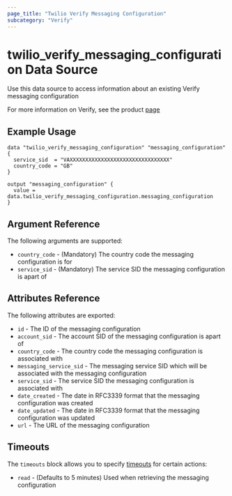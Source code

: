 ```yaml
---
page_title: "Twilio Verify Messaging Configuration"
subcategory: "Verify"
---
```


# twilio_verify_messaging_configuration Data Source

Use this data source to access information about an existing Verify messaging configuration

For more information on Verify, see the product [page](https://www.twilio.com/verify)

## Example Usage

```hcl
data "twilio_verify_messaging_configuration" "messaging_configuration" {
  service_sid  = "VAXXXXXXXXXXXXXXXXXXXXXXXXXXXXXXXX"
  country_code = "GB"
}

output "messaging_configuration" {
  value = data.twilio_verify_messaging_configuration.messaging_configuration
}
```

## Argument Reference

The following arguments are supported:

- `country_code` - (Mandatory) The country code the messaging configuration is for
- `service_sid` - (Mandatory) The service SID the messaging configuration is apart of

## Attributes Reference

The following attributes are exported:

- `id` - The ID of the messaging configuration
- `account_sid` - The account SID of the messaging configuration is apart of
- `country_code` - The country code the messaging configuration is associated with
- `messaging_service_sid` - The messaging service SID which will be associated with the messaging configuration
- `service_sid` - The service SID the messaging configuration is associated with
- `date_created` - The date in RFC3339 format that the messaging configuration was created
- `date_updated` - The date in RFC3339 format that the messaging configuration was updated
- `url` - The URL of the messaging configuration

## Timeouts

The `timeouts` block allows you to specify [timeouts](https://www.terraform.io/docs/configuration/resources.html#timeouts) for certain actions:

- `read` - (Defaults to 5 minutes) Used when retrieving the messaging configuration
